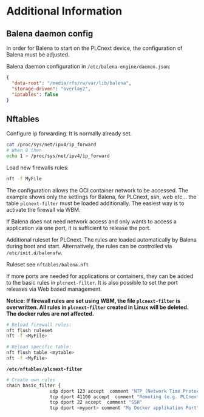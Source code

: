 # Additional Information 

## Balena daemon config

In order for Balena to start on the PLCnext device, the configuration of Balena must be adjusted.

Balena daemon configuration in `/etc/balena-engine/daemon.json`:

```json
{
  "data-root": "/media/rfs/rw/var/lib/balena",
  "storage-driver": "overlay2",
  "iptables": false
}
```

## Nftables

Configure ip forwarding. It is normally already set.

```bash
cat /proc/sys/net/ipv4/ip_forward
# When 0 then
echo 1 > /proc/sys/net/ipv4/ip_forward
```

Load new firewalls rules:

```bash
nft -f MyFile
```

The configuration allows the OCI container network to be accessed. The example shows only the settings for Balena, for PLCnext, ssh, web etc... the table `plcnext-filter` must be loaded additionally. The easiest way is to activate the firewall via WBM.

If Balena does not need network access and only wants to access a application via one port, it is sufficient to release the port.

Additional ruleset for PLCnext. The rules are loaded automatically by Balena during boot and start. Alternatively, the rules can be controlled via  `/etc/init.d/balenafw`.

Ruleset see `nftables/balena.nft`

If more ports are needed for applications or containers, they can be added to the basic rules in `plcnext-filter`.
It is also possible to set the port releases via Web based management.

**Notice: If firewall rules are set using WBM, the file `plcnext-filter` is overwritten. All rules in `plcnext-filter` created in Linux will be deleted. The docker rules are not affected.**

```bash
# Reload firewall rules:
nft flush ruleset
nft -f <MyFile>

# Reload specific table:
nft flush table <mytable>
nft -f <MyFile>
```

**`/etc/nftables/plcnext-filter`**

```bash
# Create own rules
chain basic_filter {
                udp dport 123 accept  comment "NTP (Network Time Protocol)"
                tcp dport 41100 accept  comment "Remoting (e.g. PLCnext Engineer)"
                tcp dport 22 accept  comment "SSH"
                tcp dport <myport> comment "My Docker applikation Port"
```
